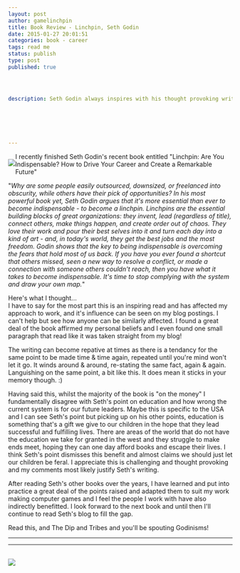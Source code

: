 ```yaml
---
layout: post
author: gamelinchpin
title: Book Review - Linchpin, Seth Godin
date: 2015-01-27 20:01:51
categories: book - career
tags: read me
status: publish
type: post
published: true




description: Seth Godin always inspires with his thought provoking writing and this book is now exception.






---
```

<div class="separator"
style="clear: both;
float: left; text-align: center;">

[![](assets/LinchPin+Cover.jpg)](http://www.amazon.co.uk/gp/product/0749953357?ie=UTF8&tag=gamedevelcons-21&linkCode=as2&camp=1634&creative=19450&creativeASIN=0749953357)

</div>

I recently finished Seth Godin's recent book entitled "Linchpin: Are You
Indispensable? How to Drive Your Career and Create a Remarkable Future"

"*Why are some people easily outsourced, downsized, or freelanced into
obscurity, while others have their pick of opportunities? In his most
powerful book yet, Seth Godin argues that it's more essential than ever
to become indispensable - to become a linchpin. Linchpins are the
essential building blocks of great
organizations: they invent, lead
(regardless of title), connect others, make things happen, and create
order out of chaos. They love their work and pour their best selves into
it and turn each day into a kind of art - and, in today's world, they
get the best jobs and the most freedom. Godin shows that the key to
being indispensable is overcoming the fears that hold most of us back.
If you have you ever found a shortcut that others missed, seen a new way
to resolve a conflict, or made a connection with someone others couldn't
reach, then you have what it takes to become indispensable. It's time to
stop complying with the system and draw your own map.*"

Here's what I thought...
\
I have to say for the most part this is an inspiring read and has
affected my approach to work, and it's influence can be seen on my blog
postings. I can't help but see how anyone can be similarly affected. I
found a great deal of the book affirmed my personal beliefs and I even
found one small paragraph that read like it was taken straight from my
blog!

The writing can become repative at times as there is a tendancy for the
same point to be made time & time again, repeated until you're mind
won't let it go. It winds around & around, re-stating the same fact,
again & again. Languishing on the same point, a bit like this. It does
mean it sticks in your memory though. :)

Having said this, whilst the majority of the book is "on the money" I
fundamentally disagree with Seth's point on education and how wrong the
current system is for our future leaders. Maybe this is specific to the
USA and I can see Seth's point but picking up on his other points,
education is something that's a gift we give to our children in the hope
that they lead successful and fulfilling lives. There are areas of the
world that do not have the education we take for granted in the west and
they struggle to make ends meet, hoping they can one day afford books
and escape their lives. I think Seth's point dismisses this benefit and
almost claims we should just let our children be feral. I appreciate
this is challenging and thought provoking and my comments most likely
justify Seth's writing.

After reading Seth's other books over the years, I have learned and put
into practice a great deal of the points raised and adapted them to suit
my work making computer games and I feel the people I work with have
also indirectly benefitted. I look forward to the next book and until
then I'll continue to read Seth's blog to fill the gap.

Read this, and The Dip and Tribes and you'll be spouting Godinisms!

  ------------------------ ------------------------ ------------------------

  ------------------------ ------------------------ ------------------------

\
![](assets/ir?t=gamedevelcons-21&l=as2&o=2&a=0749953357)
